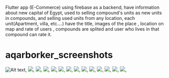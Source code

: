 
Flutter app (E-Commerce) using firebase as a backend, have information about new capital of Egypt, used to selling compound's units as new units in compounds, and selling used units from any location, each unit(Apartment, villa, etc....) have the title, images of the place , location on map and rate of users , compounds are splited and user who lives in that compound can rate it.
# aqarborker_screenshots

![Alt text](https://github.com/ElGenius-developer/aqarborker_screenshots/blob/main/login.jpg),
![](https://github.com/ElGenius-developer/aqarborker_screenshots/blob/main/register.jpg),
![](https://github.com/ElGenius-developer/aqarborker_screenshots/blob/main/home.jpg),
![](https://github.com/ElGenius-developer/aqarborker_screenshots/blob/main/compounds.jpg),
![](https://github.com/ElGenius-developer/aqarborker_screenshots/blob/main/mapWithSelectedCompound.jpg),
![](https://github.com/ElGenius-developer/aqarborker_screenshots/blob/main/mapScreen.jpg),
![](https://github.com/ElGenius-developer/aqarborker_screenshots/blob/main/Celia_compound_detailScreen.jpg),
![](https://github.com/ElGenius-developer/aqarborker_screenshots/blob/main/addUnit.jpg),
![](https://github.com/ElGenius-developer/aqarborker_screenshots/blob/main/addNewUnitSelectAmenities.jpg),
![](https://github.com/ElGenius-developer/aqarborker_screenshots/blob/main/rateCompoundOfUserAleardyLiveIn.jpg),
![](https://github.com/ElGenius-developer/aqarborker_screenshots/blob/main/rateSent.jpg),
![](https://github.com/ElGenius-developer/aqarborker_screenshots/blob/main/resellUnits.jpg),
![](https://github.com/ElGenius-developer/aqarborker_screenshots/blob/main/unitDetails.jpg), ![](https://github.com/ElGenius-developer/aqarborker_screenshots/blob/main/units.jpg),


